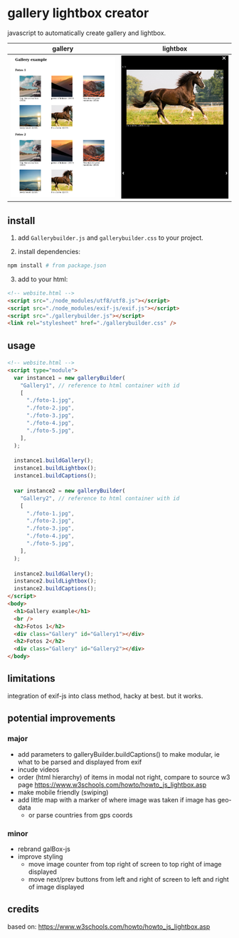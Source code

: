 # gallery lightbox creator

javascript to automatically create gallery and lightbox.

|        gallery         |        lightbox        |
| :--------------------: | :--------------------: |
| ![](./Screenshot1.png) | ![](./Screenshot2.png) |

## install

1. add `Gallerybuilder.js` and `gallerybuilder.css` to your project.

2. install dependencies:

```bash
npm install # from package.json
```

3. add to your html:

```html
<!-- website.html -->
<script src="./node_modules/utf8/utf8.js"></script>
<script src="./node_modules/exif-js/exif.js"></script>
<script src="./gallerybuilder.js"></script>
<link rel="stylesheet" href="./gallerybuilder.css" />
```

## usage

```html
<!-- website.html -->
<script type="module">
  var instance1 = new galleryBuilder(
    "Gallery1", // reference to html container with id
    [
      "./foto-1.jpg",
      "./foto-2.jpg",
      "./foto-3.jpg",
      "./foto-4.jpg",
      "./foto-5.jpg",
    ],
  );

  instance1.buildGallery();
  instance1.buildLightbox();
  instance1.buildCaptions();

  var instance2 = new galleryBuilder(
    "Gallery2", // reference to html container with id
    [
      "./foto-1.jpg",
      "./foto-2.jpg",
      "./foto-3.jpg",
      "./foto-4.jpg",
      "./foto-5.jpg",
    ],
  );

  instance2.buildGallery();
  instance2.buildLightbox();
  instance2.buildCaptions();
</script>
<body>
  <h1>Gallery example</h1>
  <br />
  <h2>Fotos 1</h2>
  <div class="Gallery" id="Gallery1"></div>
  <h2>Fotos 2</h2>
  <div class="Gallery" id="Gallery2"></div>
</body>
```

## limitations

integration of exif-js into class method, hacky at best. but it works.

## potential improvements

### major
* add parameters to galleryBuilder.buildCaptions() to make modular, ie what to be parsed and displayed from exif 
* incude videos
* order (html hierarchy) of items in modal not right, compare to source w3 page https://www.w3schools.com/howto/howto_js_lightbox.asp
* make mobile friendly (swiping)
* add little map with a marker of where image was taken if image has geo-data
    * or parse countries from gps coords

### minor
* rebrand galBox-js
* improve styling 
    * move image counter from top right of screen to top right of image displayed
    * move next/prev buttons from left and right of screen to left and right of image displayed

## credits

based on: https://www.w3schools.com/howto/howto_js_lightbox.asp

